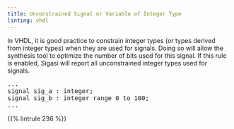 ```yaml
---
title: Unconstrained Signal or Variable of Integer Type
linting: vhdl
---
```


In VHDL, it is good practice to constrain integer types (or types derived from integer types) when they are used for signals. Doing so will allow the synthesis tool to optimize the number of bits used for this signal. If this rule is enabled, Sigasi will report all unconstrained integer types used for signals.

<pre>
...
signal sig_a : <span class="warning">integer</span>;
signal sig_b : <span class="goodcode">integer range 0 to 100</span>;
...
</pre>

{{% lintrule 236 %}}
